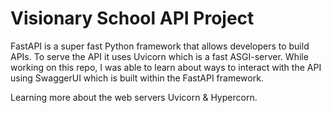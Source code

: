 # Visionary School API Project


FastAPI is a super fast Python framework that allows developers to build APIs. To serve the API it uses Uvicorn which is a fast ASGI-server. While working on this repo, I was able to learn about ways to interact with the API using SwaggerUI which is built within the FastAPI framework.

Learning more about the web servers Uvicorn & Hypercorn.


